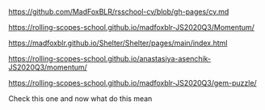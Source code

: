 https://github.com/MadFoxBLR/rsschool-cv/blob/gh-pages/cv.md

https://rolling-scopes-school.github.io/madfoxblr-JS2020Q3/Momentum/

https://madfoxblr.github.io/Shelter/Shelter/pages/main/index.html

https://rolling-scopes-school.github.io/anastasiya-asenchik-JS2020Q3/momentum/

https://rolling-scopes-school.github.io/madfoxblr-JS2020Q3/gem-puzzle/

Check this one 
and now 
what do this mean